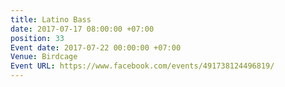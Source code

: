 ```yaml
---
title: Latino Bass
date: 2017-07-17 08:00:00 +07:00
position: 33
Event date: 2017-07-22 00:00:00 +07:00
Venue: Birdcage
Event URL: https://www.facebook.com/events/491738124496819/
---
```


